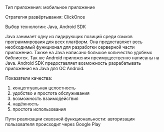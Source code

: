 Тип приложения: мобильное приложение

Стратегия развёртывания: ClickOnce

Выбор технологии: Java, Android SDK

Java занимает одну из лидирующих позиций среди языков программироваия для всех платформ. Она предоставляет весь необходимый функционал для разработки серверной части приложения. Также на Java написано большое количество удобных библиотек. Так же Android приложения преимущественно написаны на Java.
Android SDK предоставляет возможность разрабатывать приложения на Java для ОС Android.

Показатели качества:
  1. концептуальная целостность
  2. удобство и простота обслуживания
  3. возможность взаимодействия
  4. надёжность
  5. простота использования
  
 Пути реализации сквозной функциональности: авторизация пользователя происходит через Google Play
